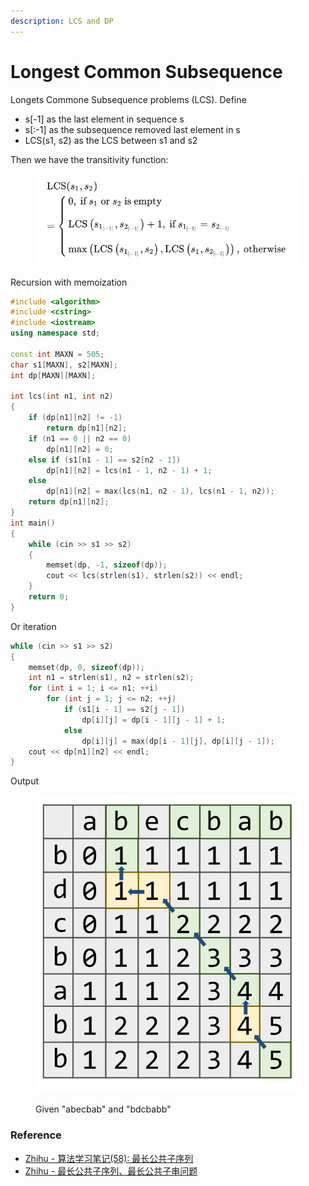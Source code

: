 ```yaml
---
description: LCS and DP
---
```


# Longest Common Subsequence

Longets Commone Subsequence problems (LCS). Define

* s\[-1] as the last element in sequence s
* s\[:-1] as the subsequence removed last element in s
* LCS(s1, s2) as the LCS between s1 and s2

Then we have the transitivity function:

<figure><img src="../.gitbook/assets/image (1) (4).png" alt=""><figcaption></figcaption></figure>

Recursion with memoization

```cpp
#include <algorithm>
#include <cstring>
#include <iostream>
using namespace std;

const int MAXN = 505;
char s1[MAXN], s2[MAXN];
int dp[MAXN][MAXN];

int lcs(int n1, int n2)
{
    if (dp[n1][n2] != -1)
        return dp[n1][n2];
    if (n1 == 0 || n2 == 0)
        dp[n1][n2] = 0;
    else if (s1[n1 - 1] == s2[n2 - 1])
        dp[n1][n2] = lcs(n1 - 1, n2 - 1) + 1;
    else
        dp[n1][n2] = max(lcs(n1, n2 - 1), lcs(n1 - 1, n2));
    return dp[n1][n2];
}
int main()
{
    while (cin >> s1 >> s2)
    {
        memset(dp, -1, sizeof(dp));
        cout << lcs(strlen(s1), strlen(s2)) << endl;
    }
    return 0;
}
```

Or iteration

```cpp
while (cin >> s1 >> s2)
{
    memset(dp, 0, sizeof(dp));
    int n1 = strlen(s1), n2 = strlen(s2);
    for (int i = 1; i <= n1; ++i)
        for (int j = 1; j <= n2; ++j)
            if (s1[i - 1] == s2[j - 1])
                dp[i][j] = dp[i - 1][j - 1] + 1;
            else
                dp[i][j] = max(dp[i - 1][j], dp[i][j - 1]);
    cout << dp[n1][n2] << endl;
}
```

Output

<figure><img src="../.gitbook/assets/image (7) (2).png" alt=""><figcaption><p>Given "abecbab" and "bdcbabb"</p></figcaption></figure>

### Reference

* [Zhihu - 算法学习笔记(58): 最长公共子序列](https://zhuanlan.zhihu.com/p/311598413)
* [Zhihu - 最长公共子序列、最长公共子串问题](https://zhuanlan.zhihu.com/p/47597440)
